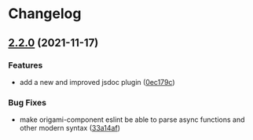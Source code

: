 # Changelog

## [2.2.0](https://www.github.com/Financial-Times/origami/compare/eslint-config-origami-component-v2.1.1...eslint-config-origami-component-v2.2.0) (2021-11-17)


### Features

* add a new and improved jsdoc plugin ([0ec179c](https://www.github.com/Financial-Times/origami/commit/0ec179c33203f0bfd08897640b5403e2570865be))


### Bug Fixes

* make origami-component eslint be able to parse async functions and other modern syntax ([33a14af](https://www.github.com/Financial-Times/origami/commit/33a14af86c49d2df72566bddf42319c2277b7e12))
